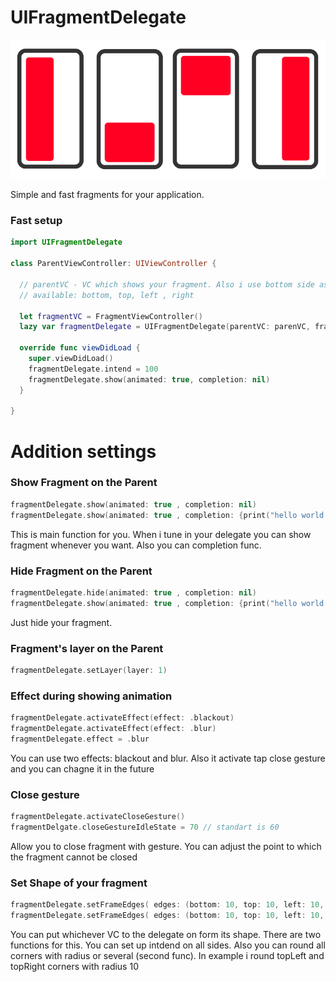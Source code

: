 # UIFragmentDelegate 

 ![alt text](https://github.com/Jeytery/UIFragmentDelegate//blob/master/UIFragmentDelegate_v2.png?raw=true)

Simple and fast fragments for your application. 

### Fast setup 
```swift
import UIFragmentDelegate

class ParentViewController: UIViewController {

  // parentVC - VC which shows your fragment. Also i use bottom side as example. Chooose whatever would you like.
  // available: bottom, top, left , right
  
  let fragmentVC = FragmentViewController()
  lazy var fragmentDelegate = UIFragmentDelegate(parentVC: parenVC, fragmentVC: fragmentVC, side: .bottom)
  
  override func viewDidLoad {
    super.viewDidLoad()
    fragmentDelegate.intend = 100
    fragmentDelegate.show(animated: true, completion: nil)
  }

}
```

# Addition settings 
### Show Fragment on the Parent 
```swift
fragmentDelegate.show(animated: true , completion: nil)
fragmentDelegate.show(animated: true , completion: {print("hello world!")})
```
This is main function for you. When i tune in your delegate you can show fragment whenever you want. Also you can completion func.
### Hide Fragment on the Parent 
```swift
fragmentDelegate.hide(animated: true , completion: nil)
fragmentDelegate.show(animated: true , completion: {print("hello world!")})
```
Just hide your fragment.
### Fragment's layer on the Parent 
```swift
fragmentDelegate.setLayer(layer: 1)
```
### Effect during showing animation 
```swift
fragmentDelegate.activateEffect(effect: .blackout)
fragmentDelegate.activateEffect(effect: .blur)
fragmentDelegate.effect = .blur 
```
You can use two effects: blackout and blur. Also it activate tap close gesture and you can chagne it in the future 
### Close gesture 
```swift
fragmentDelegate.activateCloseGesture()
fragmentDelgate.closeGestureIdleState = 70 // standart is 60
```
Allow you to close fragment with gesture. You can adjust the point to which the fragment cannot be closed
### Set Shape of your fragment 
```swift
fragmentDelegate.setFrameEdges( edges: (bottom: 10, top: 10, left: 10, right: 10), cornerRadius: 10) // same func with radius for all corners 
fragmentDelegate.setFrameEdges( edges: (bottom: 10, top: 10, left: 10, right: 10), cornerRadius: ([.topLeft, .topRight], radius: 10))
```
You can put whichever VC to the delegate on form its shape. There are two functions for this. You can set up intdend on all sides. Also you can round all corners with radius or several (second func). In example i round topLeft and topRight corners with radius 10
